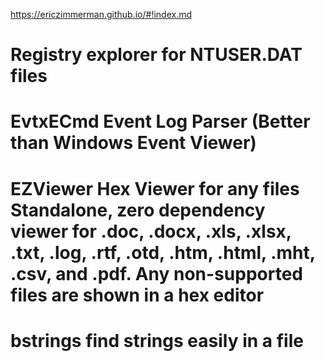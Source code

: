 https://ericzimmerman.github.io/#!index.md
# Registry explorer for NTUSER.DAT files
# EvtxECmd Event Log Parser (Better than Windows Event Viewer)
# EZViewer Hex Viewer for any files  Standalone, zero dependency viewer for .doc, .docx, .xls, .xlsx, .txt, .log, .rtf, .otd, .htm, .html, .mht, .csv, and .pdf. Any non-supported files are shown in a hex editor 
# bstrings find strings easily in a file
